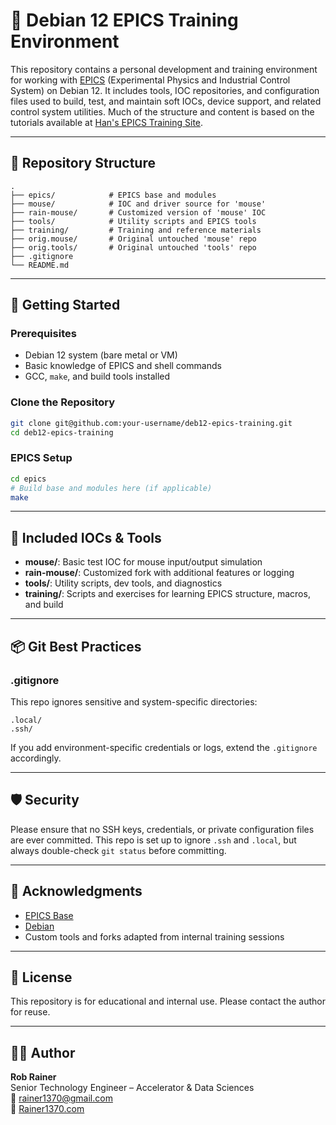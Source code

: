# 🧪 Debian 12 EPICS Training Environment

This repository contains a personal development and training environment for working with [EPICS](https://epics-controls.org/) (Experimental Physics and Industrial Control System) on Debian 12. It includes tools, IOC repositories, and configuration files used to build, test, and maintain soft IOCs, device support, and related control system utilities. Much of the structure and content is based on the tutorials available at [Han's EPICS Training Site](https://jeonghanlee.github.io/epics-trainings/introduction.html).

---

## 📁 Repository Structure

```
.  
├── epics/            # EPICS base and modules  
├── mouse/            # IOC and driver source for 'mouse'  
├── rain-mouse/       # Customized version of 'mouse' IOC  
├── tools/            # Utility scripts and EPICS tools  
├── training/         # Training and reference materials  
├── orig.mouse/       # Original untouched 'mouse' repo  
├── orig.tools/       # Original untouched 'tools' repo  
├── .gitignore  
└── README.md
```

---

## 🚀 Getting Started

### Prerequisites

- Debian 12 system (bare metal or VM)  
- Basic knowledge of EPICS and shell commands  
- GCC, `make`, and build tools installed

### Clone the Repository

```bash
git clone git@github.com:your-username/deb12-epics-training.git  
cd deb12-epics-training
```

### EPICS Setup

```bash
cd epics  
# Build base and modules here (if applicable)  
make
```

---

## 🧰 Included IOCs & Tools

- **mouse/**: Basic test IOC for mouse input/output simulation  
- **rain-mouse/**: Customized fork with additional features or logging  
- **tools/**: Utility scripts, dev tools, and diagnostics  
- **training/**: Scripts and exercises for learning EPICS structure, macros, and build

---

## 📦 Git Best Practices

### .gitignore

This repo ignores sensitive and system-specific directories:

```
.local/  
.ssh/
```

If you add environment-specific credentials or logs, extend the `.gitignore` accordingly.

---

## 🛡️ Security

Please ensure that no SSH keys, credentials, or private configuration files are ever committed. This repo is set up to ignore `.ssh` and `.local`, but always double-check `git status` before committing.

---

## 🤝 Acknowledgments

- [EPICS Base](https://epics-controls.org/resources-and-support/base/)  
- [Debian](https://www.debian.org/)  
- Custom tools and forks adapted from internal training sessions

---

## 📜 License

This repository is for educational and internal use. Please contact the author for reuse.

---

## 🧑‍💻 Author

**Rob Rainer**  
Senior Technology Engineer – Accelerator & Data Sciences  
📧 rainer1370@gmail.com  
🔗 [Rainer1370.com](https://rainer1370.com)
